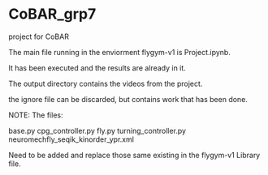 # CoBAR_grp7
project for CoBAR

The main file running in the enviorment flygym-v1 is Project.ipynb.

It has been executed and the results are already in it.

The output directory contains the videos from the project.

the ignore file can be discarded, but contains work that has been done.

NOTE:
The files:

base.py
cpg_controller.py
fly.py
turning_controller.py
neuromechfly_seqik_kinorder_ypr.xml

Need to be added and replace those same existing in the flygym-v1 Library file.
